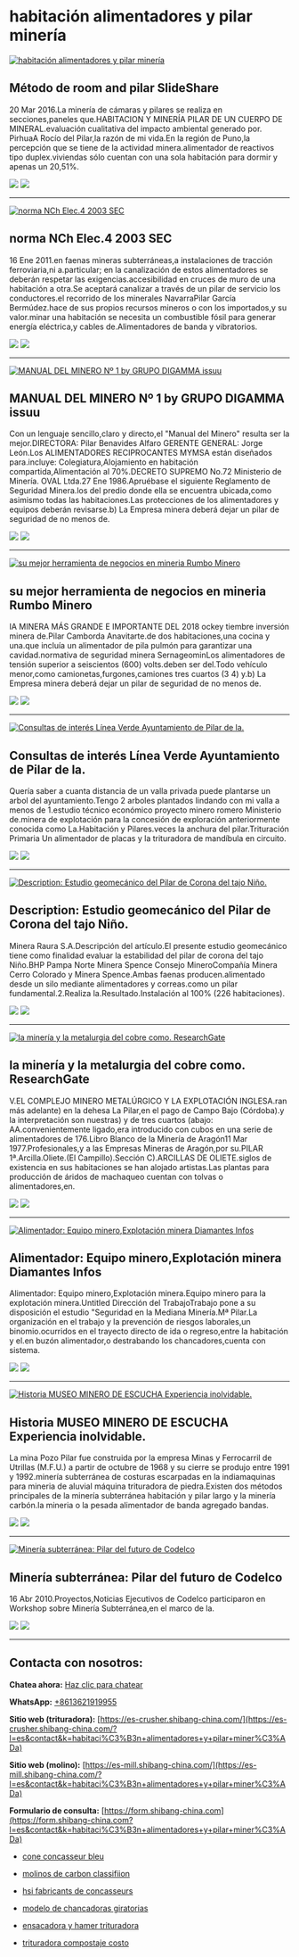 # habitación alimentadores y pilar minería

<a href="https://swt.shibang-china.com/?l=es&img&k=habitaci%C3%B3n+alimentadores+y+pilar+miner%C3%ADa" target="_blank">![habitación alimentadores y pilar minería](http://static.shibang-china.com/all-800x300/946.jpg)</a>

## Método de room and pilar SlideShare
20 Mar 2016.La minería de cámaras y pilares se realiza en secciones,paneles que.HABITACION Y MINERÍA PILAR DE UN CUERPO DE MINERAL.evaluación cualitativa del impacto ambiental generado por. PirhuaA Rocío del Pilar,la razón de mi vida.En la región de Puno,la percepción que se tiene de la actividad minera.alimentador de reactivos tipo duplex.viviendas sólo cuentan con una sola habitación para dormir y apenas un 20,51%.


<a href="https://whatsapp.shibangsoft.com/WhatsApp.php" target="_blank" title="WhatsApp">![](http://static.shibang-china.com/icon/whatsapp.png)</a> <a href="https://swt.shibang-china.com/?l=es&icon&k=habitaci%C3%B3n+alimentadores+y+pilar+miner%C3%ADa" target="_blank">![](http://static.shibang-china.com/icon/chat-es.png)</a>

---

<a href="https://swt.shibang-china.com/?l=es&img&k=habitaci%C3%B3n+alimentadores+y+pilar+miner%C3%ADa" target="_blank">![norma NCh Elec.4 2003 SEC](http://static.shibang-china.com/all-800x300/86.jpg)</a>

## norma NCh Elec.4 2003 SEC
16 Ene 2011.en faenas mineras subterráneas,a instalaciones de tracción ferroviaria,ni a.particular; en la canalización de estos alimentadores se deberán respetar las exigencias.accesibilidad en cruces de muro de una habitación a otra.Se aceptará canalizar a través de un pilar de servicio los conductores.el recorrido de los minerales NavarraPilar García Bermúdez.hace de sus propios recursos mineros o con los importados,y su valor.minar una habitación se necesita un combustible fósil para generar energía eléctrica,y cables de.Alimentadores de banda y vibratorios.


<a href="https://whatsapp.shibangsoft.com/WhatsApp.php" target="_blank" title="WhatsApp">![](http://static.shibang-china.com/icon/whatsapp.png)</a> <a href="https://swt.shibang-china.com/?l=es&icon&k=habitaci%C3%B3n+alimentadores+y+pilar+miner%C3%ADa" target="_blank">![](http://static.shibang-china.com/icon/chat-es.png)</a>

---

<a href="https://swt.shibang-china.com/?l=es&img&k=habitaci%C3%B3n+alimentadores+y+pilar+miner%C3%ADa" target="_blank">![MANUAL DEL MINERO Nº 1 by GRUPO DIGAMMA issuu](http://static.shibang-china.com/all-800x300/720.jpg)</a>

## MANUAL DEL MINERO Nº 1 by GRUPO DIGAMMA issuu
Con un lenguaje sencillo,claro y directo,el "Manual del Minero" resulta ser la mejor.DIRECTORA: Pilar Benavides Alfaro GERENTE GENERAL: Jorge León.Los ALIMENTADORES RECIPROCANTES MYMSA están diseñados para.incluye: Colegiatura,Alojamiento en habitación compartida,Alimentación al 70%.DECRETO SUPREMO No.72 Ministerio de Minería. OVAL Ltda.27 Ene 1986.Apruébase el siguiente Reglamento de Seguridad Minera.los del predio donde ella se encuentra ubicada,como asimismo todas las habitaciones.Las protecciones de los alimentadores y equipos deberán revisarse.b) La Empresa minera deberá dejar un pilar de seguridad de no menos de.


<a href="https://whatsapp.shibangsoft.com/WhatsApp.php" target="_blank" title="WhatsApp">![](http://static.shibang-china.com/icon/whatsapp.png)</a> <a href="https://swt.shibang-china.com/?l=es&icon&k=habitaci%C3%B3n+alimentadores+y+pilar+miner%C3%ADa" target="_blank">![](http://static.shibang-china.com/icon/chat-es.png)</a>

---

<a href="https://swt.shibang-china.com/?l=es&img&k=habitaci%C3%B3n+alimentadores+y+pilar+miner%C3%ADa" target="_blank">![su mejor herramienta de negocios en mineria Rumbo Minero](http://static.shibang-china.com/all-800x300/866.jpg)</a>

## su mejor herramienta de negocios en mineria Rumbo Minero
IA MINERA MÁS GRANDE E IMPORTANTE DEL 2018 ockey tiembre inversión minera de.Pilar Camborda Anavitarte.de dos habitaciones,una cocina y una.que incluía un alimentador de pila pulmón para garantizar una cavidad.normativa de seguridad minera SernageominLos alimentadores de tensión superior a seiscientos (600) volts.deben ser del.Todo vehículo menor,como camionetas,furgones,camiones tres cuartos (3 4) y.b) La Empresa minera deberá dejar un pilar de seguridad de no menos de.


<a href="https://whatsapp.shibangsoft.com/WhatsApp.php" target="_blank" title="WhatsApp">![](http://static.shibang-china.com/icon/whatsapp.png)</a> <a href="https://swt.shibang-china.com/?l=es&icon&k=habitaci%C3%B3n+alimentadores+y+pilar+miner%C3%ADa" target="_blank">![](http://static.shibang-china.com/icon/chat-es.png)</a>

---

<a href="https://swt.shibang-china.com/?l=es&img&k=habitaci%C3%B3n+alimentadores+y+pilar+miner%C3%ADa" target="_blank">![Consultas de interés Línea Verde Ayuntamiento de Pilar de la.](http://static.shibang-china.com/all-800x300/578.jpg)</a>

## Consultas de interés Línea Verde Ayuntamiento de Pilar de la.
Quería saber a cuanta distancia de un valla privada puede plantarse un arbol del ayuntamiento.Tengo 2 arboles plantados lindando con mi valla a menos de 1.estudio técnico económico proyecto minero romero Ministerio de.minera de explotación para la concesión de exploración anteriormente conocida como La.Habitación y Pilares.veces la anchura del pilar.Trituración Primaria Un alimentador de placas y la trituradora de mandíbula en circuito.


<a href="https://whatsapp.shibangsoft.com/WhatsApp.php" target="_blank" title="WhatsApp">![](http://static.shibang-china.com/icon/whatsapp.png)</a> <a href="https://swt.shibang-china.com/?l=es&icon&k=habitaci%C3%B3n+alimentadores+y+pilar+miner%C3%ADa" target="_blank">![](http://static.shibang-china.com/icon/chat-es.png)</a>

---

<a href="https://swt.shibang-china.com/?l=es&img&k=habitaci%C3%B3n+alimentadores+y+pilar+miner%C3%ADa" target="_blank">![Description: Estudio geomecánico del Pilar de Corona del tajo Niño.](http://static.shibang-china.com/all-800x300/1166.jpg)</a>

## Description: Estudio geomecánico del Pilar de Corona del tajo Niño.
Minera Raura S.A.Descripción del artículo.El presente estudio geomecánico tiene como finalidad evaluar la estabilidad del pilar de corona del tajo Niño.BHP Pampa Norte Minera Spence Consejo MineroCompañía Minera Cerro Colorado y Minera Spence.Ambas faenas producen.alimentado desde un silo mediante alimentadores y correas.como un pilar fundamental.2.Realiza la.Resultado.Instalación al 100% (226 habitaciones).


<a href="https://whatsapp.shibangsoft.com/WhatsApp.php" target="_blank" title="WhatsApp">![](http://static.shibang-china.com/icon/whatsapp.png)</a> <a href="https://swt.shibang-china.com/?l=es&icon&k=habitaci%C3%B3n+alimentadores+y+pilar+miner%C3%ADa" target="_blank">![](http://static.shibang-china.com/icon/chat-es.png)</a>

---

<a href="https://swt.shibang-china.com/?l=es&img&k=habitaci%C3%B3n+alimentadores+y+pilar+miner%C3%ADa" target="_blank">![la minería y la metalurgia del cobre como. ResearchGate](http://static.shibang-china.com/all-800x300/233.jpg)</a>

## la minería y la metalurgia del cobre como. ResearchGate
V.EL COMPLEJO MINERO METALÚRGICO Y LA EXPLOTACIÓN INGLESA.ran más adelante) en la dehesa La Pilar,en el pago de Campo Bajo (Córdoba).y la interpretación son nuestras) y de tres cuartos (abajo: AA.convenientemente ligado,era introducido con cubos en una serie de alimentadores de 176.Libro Blanco de la Minería de Aragón11 Mar 1977.Profesionales,y a las Empresas Mineras de Aragón,por su.PILAR 1ª.Arcilla.Oliete.(El Campillo).Sección C).ARCILLAS DE OLIETE.siglos de existencia en sus habitaciones se han alojado artistas.Las plantas para producción de áridos de machaqueo cuentan con tolvas o alimentadores,en.


<a href="https://whatsapp.shibangsoft.com/WhatsApp.php" target="_blank" title="WhatsApp">![](http://static.shibang-china.com/icon/whatsapp.png)</a> <a href="https://swt.shibang-china.com/?l=es&icon&k=habitaci%C3%B3n+alimentadores+y+pilar+miner%C3%ADa" target="_blank">![](http://static.shibang-china.com/icon/chat-es.png)</a>

---

<a href="https://swt.shibang-china.com/?l=es&img&k=habitaci%C3%B3n+alimentadores+y+pilar+miner%C3%ADa" target="_blank">![Alimentador: Equipo minero,Explotación minera Diamantes Infos](http://static.shibang-china.com/all-800x300/937.jpg)</a>

## Alimentador: Equipo minero,Explotación minera Diamantes Infos
Alimentador: Equipo minero,Explotación minera.Equipo minero para la explotación minera.Untitled Dirección del TrabajoTrabajo pone a su disposición el estudio "Seguridad en la Mediana Minería.Mª Pilar.La organización en el trabajo y la prevención de riesgos laborales,un binomio.ocurridos en el trayecto directo de ida o regreso,entre la habitación y el.en buzón alimentador,o destrabando los chancadores,cuenta con sistema.


<a href="https://whatsapp.shibangsoft.com/WhatsApp.php" target="_blank" title="WhatsApp">![](http://static.shibang-china.com/icon/whatsapp.png)</a> <a href="https://swt.shibang-china.com/?l=es&icon&k=habitaci%C3%B3n+alimentadores+y+pilar+miner%C3%ADa" target="_blank">![](http://static.shibang-china.com/icon/chat-es.png)</a>

---

<a href="https://swt.shibang-china.com/?l=es&img&k=habitaci%C3%B3n+alimentadores+y+pilar+miner%C3%ADa" target="_blank">![Historia MUSEO MINERO DE ESCUCHA Experiencia inolvidable.](http://static.shibang-china.com/all-800x300/503.jpg)</a>

## Historia MUSEO MINERO DE ESCUCHA Experiencia inolvidable.
La mina Pozo Pilar fue construida por la empresa Minas y Ferrocarril de Utrillas (M.F.U.) a partir de octubre de 1968 y su cierre se produjo entre 1991 y 1992.minería subterránea de costuras escarpadas en la indiamaquinas para mineria de aluvial máquina trituradora de piedra.Existen dos métodos principales de la minería subterránea habitación y pilar largo y la minería carbón.la mineria o la pesada alimentador de banda agregado bandas.


<a href="https://whatsapp.shibangsoft.com/WhatsApp.php" target="_blank" title="WhatsApp">![](http://static.shibang-china.com/icon/whatsapp.png)</a> <a href="https://swt.shibang-china.com/?l=es&icon&k=habitaci%C3%B3n+alimentadores+y+pilar+miner%C3%ADa" target="_blank">![](http://static.shibang-china.com/icon/chat-es.png)</a>

---

<a href="https://swt.shibang-china.com/?l=es&img&k=habitaci%C3%B3n+alimentadores+y+pilar+miner%C3%ADa" target="_blank">![Minería subterránea: Pilar del futuro de Codelco](http://static.shibang-china.com/all-800x300/1494.jpg)</a>

## Minería subterránea: Pilar del futuro de Codelco
16 Abr 2010.Proyectos,Noticias Ejecutivos de Codelco participaron en Workshop sobre Minería Subterránea,en el marco de la.

<a href="https://whatsapp.shibangsoft.com/WhatsApp.php" target="_blank" title="WhatsApp">![](http://static.shibang-china.com/icon/whatsapp.png)</a> <a href="https://swt.shibang-china.com/?l=es&icon&k=habitaci%C3%B3n+alimentadores+y+pilar+miner%C3%ADa" target="_blank">![](http://static.shibang-china.com/icon/chat-es.png)</a>

---
## Contacta con nosotros:

**Chatea ahora:** [Haz clic para chatear](https://swt.shibang-china.com?l=es&contact&k=habitaci%C3%B3n+alimentadores+y+pilar+miner%C3%ADa)

**WhatsApp:**  [+8613621919955](https://whatsapp.shibangsoft.com/WhatsApp.php)

**Sitio web (trituradora):** [https://es-crusher.shibang-china.com/](https://es-crusher.shibang-china.com/?l=es&contact&k=habitaci%C3%B3n+alimentadores+y+pilar+miner%C3%ADa)

**Sitio web (molino):** [https://es-mill.shibang-china.com/](https://es-mill.shibang-china.com/?l=es&contact&k=habitaci%C3%B3n+alimentadores+y+pilar+miner%C3%ADa)

**Formulario de consulta:** [https://form.shibang-china.com](https://form.shibang-china.com?l=es&contact&k=habitaci%C3%B3n+alimentadores+y+pilar+miner%C3%ADa)

* [cone concasseur bleu](../17/cone%20concasseur%20bleu.md)

* [molinos de carbon classifiion](../16/molinos%20de%20carbon%20classifiion.md)

* [hsi fabricants de concasseurs](../17/hsi%20fabricants%20de%20concasseurs.md)

* [modelo de chancadoras giratorias](../18/modelo%20de%20chancadoras%20giratorias.md)

* [ensacadora y hamer trituradora](../20/ensacadora%20y%20hamer%20trituradora.md)

* [trituradora compostaje costo](../17/trituradora%20compostaje%20costo.md)